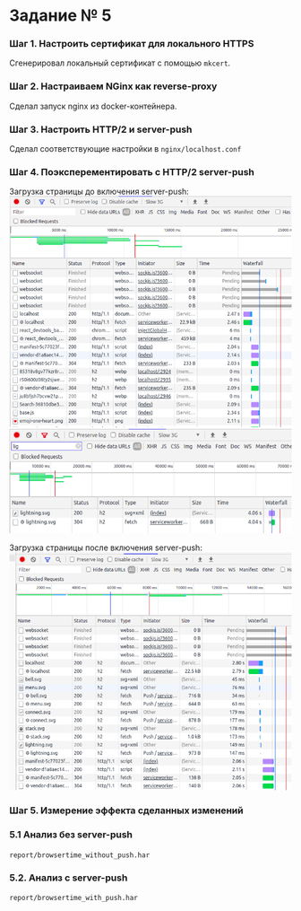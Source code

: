 # Задание № 5

### Шаг 1. Настроить сертификат для локального HTTPS

Сгенерировал локальный сертификат с помощью `mkcert`.

### Шаг 2. Настраиваем NGinx как reverse-proxy

Сделал запуск nginx из docker-контейнера.

### Шаг 3. Настроить HTTP/2 и server-push

Сделал соответствующие настройки в `nginx/localhost.conf`

### Шаг 4. Поэксперементировать с HTTP/2 server-push

Загрузка страницы до включения server-push:
![scr01.png](report/scr01.png)
![scr02.png](report/scr02.png)

Загрузка страницы после включения server-push:
![scr03.png](report/scr03.png)

### Шаг 5. Измерение эффекта сделанных изменений

### 5.1 Анализ без server-push

`report/browsertime_without_push.har`

### 5.2. Анализ с server-push

`report/browsertime_with_push.har`
